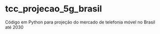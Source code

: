 # tcc_projecao_5g_brasil
Código em Python para projeção do mercado de telefonia móvel no Brasil até 2030
